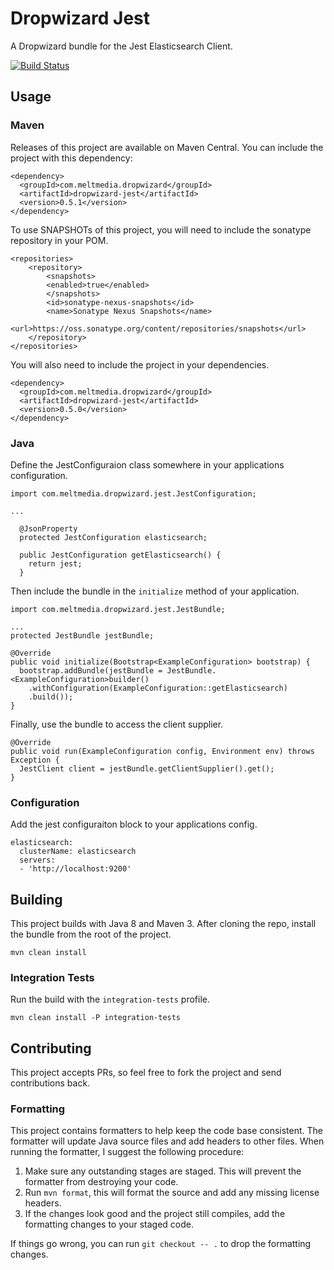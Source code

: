 # Dropwizard Jest

A Dropwizard bundle for the Jest Elasticsearch Client.

[![Build Status](https://travis-ci.org/meltmedia/dropwizard-jest.svg)](https://travis-ci.org/meltmedia/dropwizard-jest)

## Usage

### Maven

Releases of this project are available on Maven Central.  You can include the project with this dependency:

```
<dependency>
  <groupId>com.meltmedia.dropwizard</groupId>
  <artifactId>dropwizard-jest</artifactId>
  <version>0.5.1</version>
</dependency>
```

To use SNAPSHOTs of this project, you will need to include the sonatype repository in your POM.

```
<repositories>
    <repository>
        <snapshots>
        <enabled>true</enabled>
        </snapshots>
        <id>sonatype-nexus-snapshots</id>
        <name>Sonatype Nexus Snapshots</name>
        <url>https://oss.sonatype.org/content/repositories/snapshots</url>
    </repository>
</repositories>
```

You will also need to include the project in your dependencies.

```
<dependency>
  <groupId>com.meltmedia.dropwizard</groupId>
  <artifactId>dropwizard-jest</artifactId>
  <version>0.5.0</version>
</dependency>
```

### Java

Define the JestConfiguraion class somewhere in your applications configuration.

```
import com.meltmedia.dropwizard.jest.JestConfiguration;

...

  @JsonProperty
  protected JestConfiguration elasticsearch;

  public JestConfiguration getElasticsearch() {
    return jest;
  }
```

Then include the bundle in the `initialize` method of your application.

```
import com.meltmedia.dropwizard.jest.JestBundle;

...
protected JestBundle jestBundle;

@Override
public void initialize(Bootstrap<ExampleConfiguration> bootstrap) {
  bootstrap.addBundle(jestBundle = JestBundle.<ExampleConfiguration>builder()
    .withConfiguration(ExampleConfiguration::getElasticsearch)
    .build());
}
```

Finally, use the bundle to access the client supplier.

```
@Override
public void run(ExampleConfiguration config, Environment env) throws Exception {
  JestClient client = jestBundle.getClientSupplier().get();
}
```

### Configuration

Add the jest configuraiton block to your applications config.

```
elasticsearch:
  clusterName: elasticsearch
  servers:
  - 'http://localhost:9200'
```

## Building

This project builds with Java 8 and Maven 3.  After cloning the repo, install the bundle from the root of the project.

```
mvn clean install
```

### Integration Tests

Run the build with the `integration-tests` profile.

```
mvn clean install -P integration-tests
```

## Contributing

This project accepts PRs, so feel free to fork the project and send contributions back.

### Formatting

This project contains formatters to help keep the code base consistent.  The formatter will update Java source files and add headers to other files.  When running the formatter, I suggest the following procedure:

1. Make sure any outstanding stages are staged.  This will prevent the formatter from destroying your code.
2. Run `mvn format`, this will format the source and add any missing license headers.
3. If the changes look good and the project still compiles, add the formatting changes to your staged code.

If things go wrong, you can run `git checkout -- .` to drop the formatting changes. 
